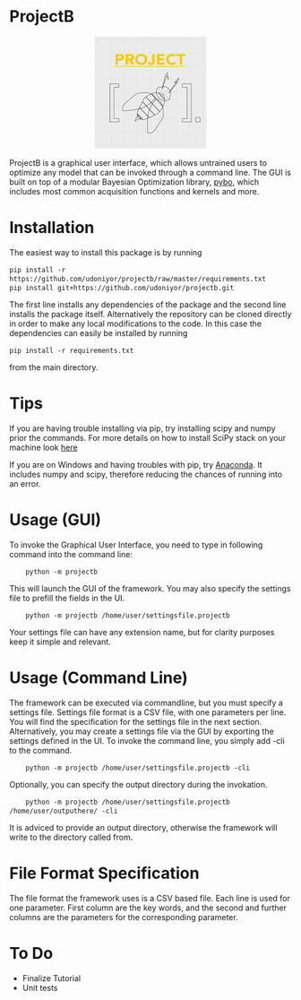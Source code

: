 # ProjectB

<p align="center">
  <img src="https://github.com/udoniyor/projectb/raw/master/logo.png" alt="ProjectB Logo"/>
</p>


ProjectB is a graphical user interface, which allows untrained users to optimize any model that can be
invoked through a command line. The GUI is built on top of a modular Bayesian Optimization library, [pybo](https://github.com/mwhoffman/pybo),
which includes most common acquisition functions and kernels and more.

Installation
============

The easiest way to install this package is by running

    pip install -r https://github.com/udoniyor/projectb/raw/master/requirements.txt
    pip install git+https://github.com/udoniyor/projectb.git

The first line installs any dependencies of the package and the second line
installs the package itself. Alternatively the repository can be cloned directly
in order to make any local modifications to the code. In this case the
dependencies can easily be installed by running

    pip install -r requirements.txt

from the main directory.

Tips
============
If you are having trouble installing via pip, try installing scipy and numpy prior the commands. For more details on how to
install SciPy stack on your machine look [here](http://www.scipy.org/install.html)

If you are on Windows and having troubles with pip, try [Anaconda](http://continuum.io/downloads). It includes numpy and scipy, therefore
reducing the chances of running into an error.

Usage (GUI)
============
To invoke the Graphical User Interface, you need to type in following command into the command line:
	
		python -m projectb

This will launch the GUI of the framework. You may also specify the settings file to prefill the fields in the UI.

		python -m projectb /home/user/settingsfile.projectb

Your settings file can have any extension name, but for clarity purposes keep it simple and relevant. 

Usage (Command Line)
============
The framework can be executed via commandline, but you must specify a settings file. Settings file format is a CSV file, with one parameters per line. You will find the specification for the settings file in the next section. Alternatively, you may create a settings file via the GUI by exporting the settings defined in the UI. To invoke the command line, you simply add -cli to the command.

		python -m projectb /home/user/settingsfile.projectb -cli

Optionally, you can specify the output directory during the invokation.

		python -m projectb /home/user/settingsfile.projectb /home/user/outputhere/ -cli

It is adviced to provide an output directory, otherwise the framework will write to the directory called from. 

File Format Specification
============
 The file format the framework uses is a CSV based file. Each line is used for one parameter. First column are the key words, and the second
 and further columns are the parameters for the corresponding parameter. 


To Do
============
 - Finalize Tutorial 
 - Unit tests
